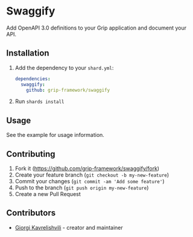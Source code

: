 # Swaggify

Add OpenAPI 3.0 definitions to your Grip application and document your API.

## Installation

1. Add the dependency to your `shard.yml`:

   ```yaml
   dependencies:
     swaggify:
       github: grip-framework/swaggify
   ```

2. Run `shards install`

## Usage

See the example for usage information.

## Contributing

1. Fork it (<https://github.com/grip-framework/swaggify/fork>)
2. Create your feature branch (`git checkout -b my-new-feature`)
3. Commit your changes (`git commit -am 'Add some feature'`)
4. Push to the branch (`git push origin my-new-feature`)
5. Create a new Pull Request

## Contributors

- [Giorgi Kavrelishvili](https://github.com/grkek) - creator and maintainer
